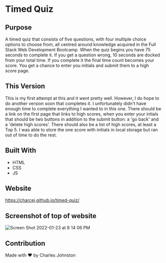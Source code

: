 # Timed Quiz

## Purpose
A timed quiz that consists of five questions, with four multiple choice options to choose from, all centred around knowledge acquired in the Full Stack Web Development Bootcamp. When the quiz begins you have 75 seconds to complete it. If you get a question wrong, 10 seconds are docked from your total time. If you complete it the final time count becomes your score. You get a chance to enter you initials and submit them to a high score page. 

## This Version
This is my first attempt at this and it went pretty well. However, I do hope to do another version soon that completes it. I unfortunately didn't have enough time to complete everything I wanted to in this one. There should be a link on the first page that links to high scores, when you enter your intials that should be two buttons in addition to the submit button: a 'go back' and a 'delete high scores'. There should also be a list of high scores, at least a Top 5. I was able to store the one score with initials in local storage but ran out of time to do the rest.

## Built With
* HTML
* CSS
* JS

## Website
https://charcej.github.io/timed-quiz/

## Screenshot of top of website
![Screen Shot 2022-01-23 at 8 14 06 PM](https://user-images.githubusercontent.com/94859458/150706969-758daf25-8fed-4a6b-85d6-7e612faec522.png)

## Contribution
Made with ❤️ by Charles Johnston
